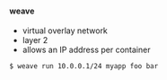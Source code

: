 #### weave

 * virtual overlay network
 * layer 2
 * allows an IP address per container

```
$ weave run 10.0.0.1/24 myapp foo bar
```